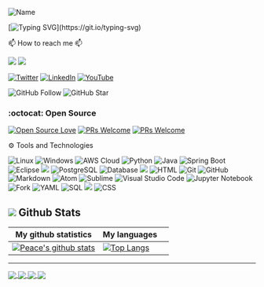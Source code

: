 ![Name](https://img.shields.io/badge/Hi,%20I'm-Thirumal-orange) 

[![Typing SVG](https://readme-typing-svg.herokuapp.com?lines=I'am+Full+Stack+developer.;Data+Modeler;)](https://git.io/typing-svg)

📫 How to reach me 📫 

[![](https://img.shields.io/badge/Mail-m.thirumal@hotmail.com-orange)](mailto:m.thirumal@hotmail.com?subject=[GitHub]) 
[![](https://img.shields.io/badge/phone%20number-+918973697871-green)](tel:+91-8973697871)

[![Twitter](https://img.shields.io/badge/twitter-%231DA1F2.svg?&style=for-the-badge&logo=twitter&logoColor=white)](https://twitter.com/_thirumal) [![LinkedIn](https://img.shields.io/badge/linkedin-%230077B5.svg?&style=for-the-badge&logo=linkedin&logoColor=white)](https://www.linkedin.com/in/thirumalm/) [![YouTube](https://img.shields.io/badge/DEV-%23000000.svg?&style=for-the-badge&logo=dev.to&logoColor=white)](https://dev.to/thirumal) 


![GitHub Follow](https://img.shields.io/github/followers/m-thirumal.svg?style=social&label=Follow)
![GitHub Star](https://img.shields.io/github/stars/m-thirumal?affiliations=OWNER%2CCOLLABORATOR&style=social&label=Star)


<!-- 👨‍💻 My other profiles

<a href="https://github.com/m-thirumal"><img src="https://img.shields.io/github/followers/m-thirumal.svg?label=GitHub&style=social" alt="GitHub"></a> -->
<!--[![Udemy](https://img.shields.io/badge/--dev?label=udemy&logo=udemy&style=social)](https://www.udemy.com/user/larry-bert-g-mahumot/)-->
<!--[![AWS](https://img.shields.io/badge/--dev?label=amazon&logo=amazon&style=social)](https://www.aws.training/)-->
<!--[![IBM](https://img.shields.io/badge/--dev?label=IBM&logo=IBM&style=social)](https://myibm.ibm.com/)-->
<!--[![CISCO](https://img.shields.io/badge/--dev?label=CISCO&logo=CISCO&style=social/)](https://www.netacad.com/)-->
<!--[![MICROSOFT](https://img.shields.io/badge/--dev?label=Microsoft&logo=Microsoft&style=social/)](https://www.training.nttdataph.com/)-->

### :octocat: Open Source

[![Open Source Love](https://badges.frapsoft.com/os/v2/open-source.svg?v=103)](https://github.com/m-thirumal) [![PRs Welcome](https://img.shields.io/badge/PRs-welcome-brightgreen.svg?style=flat&logo=github)](https://github.com/m-thirumal) [![PRs Welcome](https://komarev.com/ghpvc/?username=m-thirumal&label=Profile%20views%20from%2002-10-2021&color=0e75b6&style=flat)](https://github.com/m-thirumal)

<!--
### :hugs: Thank you so much for visiting my tiny space on [GitHub](https://github.com/m-thirumal)! :v:
**Say Hi on Twitter([@_thirumal](https://twitter.com/_thirumal))!** :heart: 💬-->


⚙ Tools and Technologies

![Linux](https://img.shields.io/badge/-Linux-333333?style=flat&logo=linux)
![Windows](https://img.shields.io/badge/-Windows-333333?style=flat&logo=windows)
![AWS Cloud](https://img.shields.io/badge/-AWS%20Cloud-333333?style=flat&logo=amazon)
![Python](https://img.shields.io/badge/-Python-333333?style=flat&logo=python)
![Java](https://img.shields.io/badge/-Java-333333?style=flat&logo=java)
![Spring Boot](https://img.shields.io/badge/-Spring%20Boot-333333?style=flat&logo=spring-boot)
![Eclipse](https://img.shields.io/badge/-Eclipse-333333?style=flat&logo=eclipse)
![](https://img.shields.io/badge/Editor-PyCharm-informational?style=flat&logo=pycharm&logoColor=white&color=2bbc8a)
![PostgreSQL](https://img.shields.io/badge/-PostgreSQL-333333?style=flat&logo=postgresql)
![Database](https://img.shields.io/badge/-Graph%20Database-333333?style=flat&logo=database)
![](https://img.shields.io/badge/Tools-Docker-informational?style=flat&logo=docker&logoColor=white&color=2bbc8a)
![HTML](https://img.shields.io/badge/-HTML-333333?style=flat&logo=HTML5)
![Git](https://img.shields.io/badge/-Git-333333?style=flat&logo=git)
![GitHub](https://img.shields.io/badge/-GitHub-333333?style=flat&logo=github)
![Markdown](https://img.shields.io/badge/-Markdown-333333?style=flat&logo=markdown)
![Atom](https://img.shields.io/badge/-Atom-333333?style=flat&logo=atom)
![Sublime](https://img.shields.io/badge/-Sublime%20-333333?style=flat&logo=sublime-text)
![Visual Studio Code](https://img.shields.io/badge/-Visual%20Studio%20Code-333333?style=flat&logo=visual-studio-code&logoColor=007ACC)
![Jupyter Notebook](https://img.shields.io/badge/-Jupyter%20Notebook-333333?style=flat&logo=jupyter)
![Fork](https://img.shields.io/badge/-Fork-333333?style=flat&logo=fork)
![YAML](https://img.shields.io/badge/-YAML-333333)
![SQL](https://img.shields.io/badge/-SQL-333333?style=flat)
![](https://img.shields.io/badge/Shell-Bash-informational?style=flat&logo=gnu-bash&logoColor=white&color=2bbc8a)
![CSS](https://img.shields.io/badge/-CSS-333333?style=flat)



## <img src="https://img.icons8.com/nolan/26/github.png"/> Github Stats

|My github statistics|My languages||
|-|-|-|
|[![Peace's github stats](https://github-readme-stats.vercel.app/api?username=m-thirumal&show_icons=true&theme=dark&hide_title=true)](https://github.com/m-thirumal)|[![Top Langs](https://github-readme-stats.vercel.app/api/top-langs/?username=m-thirumal&show_icons=true&theme=dark&layout=compact&hide_title=true)](https://github.com/m-thirumal)
<hr>

<a href="https://github.com/M-Thirumal/eureka-server">
<img align="center" src="https://github-readme-stats.vercel.app/api/pin/?username=M-Thirumal&repo=eureka-server&title_color=ffffff&text_color=c9cacc&icon_color=2bbc8a&bg_color=141321" />
</a>
<a href="https://github.com/M-Thirumal/installation_guide">
  <img align="center" src="https://github-readme-stats.vercel.app/api/pin/?username=M-Thirumal&repo=installation_guide&title_color=ffffff&text_color=c9cacc&icon_color=2bbc8a&bg_color=141321" />
</a>   
<a href="https://github.com/M-Thirumal/spring-boot-admin-server">
  <img align="center" src="https://github-readme-stats.vercel.app/api/pin/?username=M-Thirumal&repo=spring-boot-admin-server&title_color=ffffff&text_color=c9cacc&icon_color=2bbc8a&bg_color=141321" />
</a>    
<a href="https://github.com/M-Thirumal/spring-cloud-gateway">
  <img align="center" src="https://github-readme-stats.vercel.app/api/pin/?username=M-Thirumal&repo=spring-cloud-gateway&title_color=ffffff&text_color=c9cacc&icon_color=2bbc8a&bg_color=141321" />
</a>    

<br>

<!-- START NEW SECTION -->
<!-- <div align="center">
<br><p align="centre"><b>Visitors Count</b></p>  
<p align="center"><img align="center" src="https://profile-counter.glitch.me/{M-Thirumal}/count.svg" /></p> 
<br></div> -->

<!-- <p align="center">
<img align="" height='120px' src="https://raw.githubusercontent.com/rodrigograca31/rodrigograca31/master/matrix.svg" />
</p> -->



<!-- START NEW SECTION -->
<!-- <div align="center">
 <br>
 <p align="centre"><b> Here is a random joke that'll mark your day!</b></p>
  
![Jokes Card](https://readme-jokes.vercel.app/api)

<details><summary align="center"> </samp></summary><p align ="centre"> Refresh page to load New joke</p></details>
<br>
</div> -->











